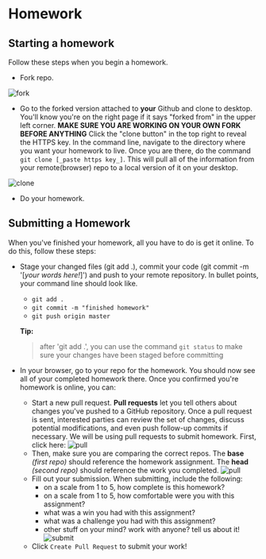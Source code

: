 # Homework 

## Starting a homework

Follow these steps when you begin a homework.

* Fork repo.

![fork](https://i.imgur.com/N1TxHZF.png)

*  Go to the forked version attached to **your** Github and clone to desktop.  You'll know you're on the right page if it says "forked from" in the upper left corner. **MAKE SURE YOU ARE WORKING ON YOUR OWN FORK BEFORE ANYTHING** Click the "clone button" in the top right to reveal the HTTPS key.  In the command line, navigate to the directory where you want your homework to live.  Once you are there, do the command `git clone [_paste https key_]`.  This will pull all of the information from your remote(browser) repo to a local version of it on your desktop.

![clone](https://i.imgur.com/ll7qjYD.png)

*  Do your homework.

## Submitting a Homework

When you've finished your homework, all you have to do is get it online.  To do this, follow these steps:
 
- Stage your changed files (git add .), commit your code (git commit -m '[_your words here!_]') and push to your remote repository.  In bullet points, your command line should look like. 
    - `git add .`
    - `git commit -m "finished homework"`
    - `git push origin master`

    **Tip:**
    > after 'git add .', you can use the command `git status` to make sure your changes have been staged before committing

- In your browser, go to your repo for the homework. You should now see all of your completed homework there.  Once you confirmed you're homework is online, you can:
    - Start a new pull request. **Pull requests** let you tell others about changes you've pushed to a GitHub repository. Once a pull request is sent, interested parties can review the set of changes, discuss potential modifications, and even push follow-up commits if necessary. We will be using pull requests to submit homework. First, click here: 
    ![pull](https://i.imgur.com/phyB0kE.png)
    - Then, make sure you are comparing the correct repos. The **base** _(first repo)_ should reference the homework assignment. The **head** _(second repo)_ should reference the work you completed.
    ![pull](https://i.imgur.com/ImcQvx0.png)
    - Fill out your submission. When submitting, include the following:
        - on a scale from 1 to 5, how complete is this homework?
        - on a scale from 1 to 5, how comfortable were you with this assignment?
        - what was a win you had with this assignment?
        - what was a challenge you had with this assignment?
        - other stuff on your mind? work with anyone?  tell us about it!
    ![submit](https://i.imgur.com/ni3LWg7.png)
    - Click `Create Pull Request` to submit your work!
    